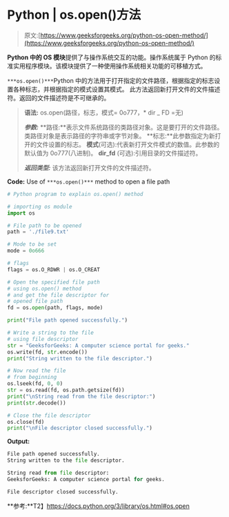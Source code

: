 # Python | os.open()方法

> 原文:[https://www.geeksforgeeks.org/python-os-open-method/](https://www.geeksforgeeks.org/python-os-open-method/)

**Python 中的 OS 模块**提供了与操作系统交互的功能。操作系统属于 Python 的标准实用程序模块。该模块提供了一种使用操作系统相关功能的可移植方式。

`***os.open()***`Python 中的方法用于打开指定的文件路径，根据指定的标志设置各种标志，并根据指定的模式设置其模式。
此方法返回新打开文件的文件描述符。返回的文件描述符是不可继承的。

> **语法:** os.open(路径，标志，模式= 0o777，* dir _ FD =无)
> 
> ***参数:***
> **路径:**表示文件系统路径的类路径对象。这是要打开的文件路径。
> 类路径对象是表示路径的字符串或字节对象。
> **标志:**此参数指定为新打开的文件设置的标志。
> **模式**(可选):代表新打开文件模式的数值。此参数的默认值为 0o777(八进制)。
> **dir_fd** (可选):引用目录的文件描述符。
> 
> ***返回类型:*** 该方法返回新打开文件的文件描述符。

**Code:** Use of `***os.open()***` method to open a file path

```py
# Python program to explain os.open() method 

# importing os module 
import os

# File path to be opened
path = './file9.txt'

# Mode to be set 
mode = 0o666

# flags
flags = os.O_RDWR | os.O_CREAT

# Open the specified file path
# using os.open() method
# and get the file descriptor for 
# opened file path
fd = os.open(path, flags, mode)

print("File path opened successfully.")

# Write a string to the file
# using file descriptor
str = "GeeksforGeeks: A computer science portal for geeks."
os.write(fd, str.encode())
print("String written to the file descriptor.") 

# Now read the file 
# from beginning
os.lseek(fd, 0, 0)
str = os.read(fd, os.path.getsize(fd))
print("\nString read from the file descriptor:")
print(str.decode())

# Close the file descriptor
os.close(fd)
print("\nFile descriptor closed successfully.")
```

**Output:**

```py
File path opened successfully.
String written to the file descriptor.

String read from file descriptor:
GeeksforGeeks: A computer science portal for geeks.

File descriptor closed successfully.

```

**参考:**T2】https://docs.python.org/3/library/os.html#os.open